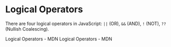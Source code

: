 # Logical Operators

There are four logical operators in JavaScript: `||` (OR), `&&` (AND), `!` (NOT), `??` (Nullish Coalescing).

<BadgeLink colorScheme='yellow' badgeText='Read' href='https://developer.mozilla.org/en-US/docs/Web/JavaScript/Reference/Operators#binary_logical_operators'>Logical Operators - MDN</BadgeLink>
<BadgeLink colorScheme='yellow' badgeText='Read' href='https://developer.mozilla.org/en-US/docs/Web/JavaScript/Reference/Operators#binary_logical_operators'>Logical Operators - MDN</BadgeLink>
